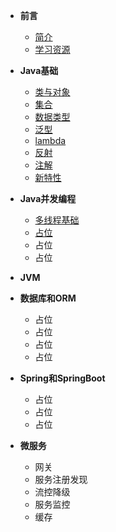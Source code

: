 - **前言**
  - [简介](README.md)
  - [学习资源](前言/学习资源.md)
- **Java基础**
  - [类与对象]()
  - [集合]()
  - [数据类型]()
  - [泛型]()
  - [lambda]()
  - [反射]()
  - [注解]()
  - [新特性]()
- **Java并发编程**

  - [多线程基础]()
  - [占位]()
  - 占位
  - 占位

- **JVM**

- **数据库和ORM**

  - 占位
  - 占位
  - 占位
  - 占位

- **Spring和SpringBoot**

  - 占位
  - 占位
  - 占位

- **微服务**

  - 网关
  - 服务注册发现
  - 流控降级
  - 服务监控
  - 缓存

